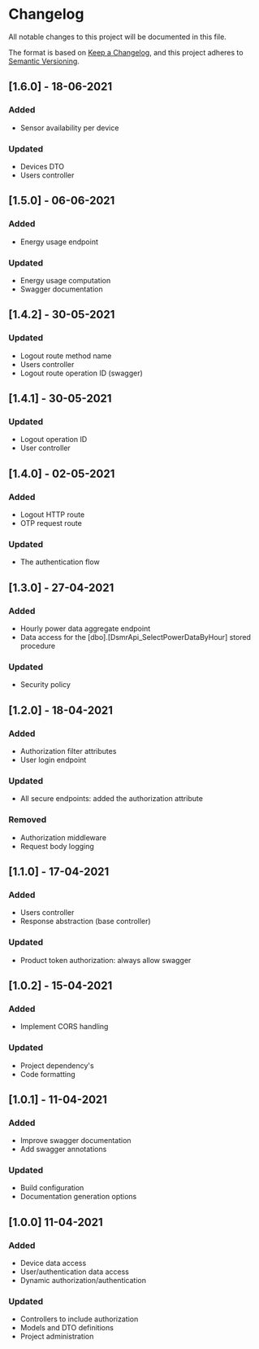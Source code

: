 # Changelog
All notable changes to this project will be documented in this file.

The format is based on [Keep a Changelog](https://keepachangelog.com/en/1.0.0/),
and this project adheres to [Semantic Versioning](https://semver.org/spec/v2.0.0.html).

## [1.6.0] - 18-06-2021
### Added
- Sensor availability per device

### Updated
- Devices DTO
- Users controller

## [1.5.0] - 06-06-2021
### Added
- Energy usage endpoint

### Updated
- Energy usage computation
- Swagger documentation

## [1.4.2] - 30-05-2021
### Updated
- Logout route method name
- Users controller
- Logout route operation ID (swagger)

## [1.4.1] - 30-05-2021
### Updated
- Logout operation ID
- User controller

## [1.4.0] - 02-05-2021
### Added
- Logout HTTP route
- OTP request route

### Updated
- The authentication flow

## [1.3.0] - 27-04-2021
### Added
- Hourly power data aggregate endpoint
- Data access for the [dbo].[DsmrApi_SelectPowerDataByHour] stored procedure

### Updated
- Security policy

## [1.2.0] - 18-04-2021
### Added
- Authorization filter attributes
- User login endpoint

### Updated
- All secure endpoints: added the authorization attribute

### Removed
- Authorization middleware
- Request body logging

## [1.1.0] - 17-04-2021
### Added
- Users controller
- Response abstraction (base controller)

### Updated
- Product token authorization: always allow swagger

## [1.0.2] - 15-04-2021
### Added
- Implement CORS handling

### Updated
- Project dependency's
- Code formatting

## [1.0.1] - 11-04-2021
### Added
- Improve swagger documentation
- Add swagger annotations

### Updated
- Build configuration
- Documentation generation options

## [1.0.0] 11-04-2021
### Added
- Device data access
- User/authentication data access
- Dynamic authorization/authentication

### Updated
- Controllers to include authorization
- Models and DTO definitions
- Project administration
